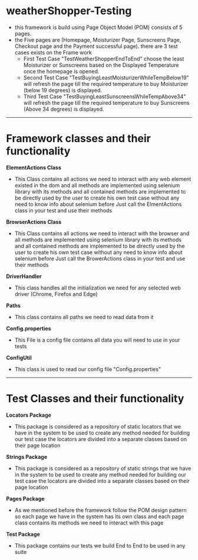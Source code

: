 # weatherShopper-Testing
- this framework is build using Page Object Model (POM) consists of 5 pages.
- the Five pages are (Homepage, Moisturizer Page, Sunscreens Page, Checkout page and the Payment successful page).
 there are 3 test cases exists on the Frame work
    - First Test Case "TestWeatherShopperEndToEnd" choose the least Moisturizer or Sunscreens based on the Displayed Temperature once the homepage is opened.
    - Second Test Case "TestBuyingLeastMoisturizerWhileTempBelow19" will refresh the page till the required temperature to buy Moisturizer (below 19 degrees) is displayed.
    - Third Test Case "TestBuyingLeastSunscreensWhileTempAbove34" will refresh the page till the required temperature to buy Sunscreens (Above 34 degrees) is displayed.
------------------------------------------------
# Framework classes and their functionality
**ElementActions Class**
- This Class contains all actions we need to interact with any web element existed in the dom and all methods 
are implemented using selenium library with its methods and all contained methods are implemented to be directly
used by the user to create his own test case without any need to know info about selenium before 
Just call the ElmentActions class in your test and use their methods

**BrowserActions Class**
- This Class contains all actions we need to interact with the browser and all methods 
are implemented using selenium library with its methods and all contained methods are implemented to be directly
used by the user to create his own test case without any need to know info about selenium before
Just call the BrowerActions class in your test and use their methods

**DriverHandler**
- This class handles all the initialization we need for any selected web driver (Chrome, Firefox and Edge)

**Paths**
- This class contains all paths we need to read data from it

**Config.properties**
- This File is a config file contains all data you will need to use in your tests

**ConfigUtil**
- This class is used to read our config file "Config.properties"
--------------------------------------------------
# Test Classes and their functionality
**Locators Package**
- This package is considered as a repository of static locators that we have in the system to be used to create any method needed for building our test case
the locators are divided into a separate classes based on their page location

**Strings Package**
- This package is considered as a repository of static strings that we have in the system to be used to create any method needed for building our test case
the locators are divided into a separate classes based on their page location

**Pages Package**
- As we mentioned before the framework follow the POM design pattern so each page we have in the system has its own class and each page class contains its methods
we need to interact with this page

**Test Package**
- This package contains our tests we build End to End to be used in any suite
